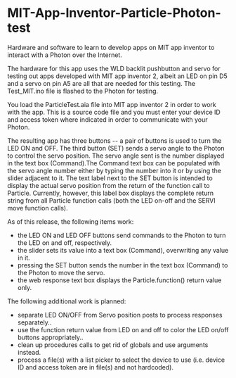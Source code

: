 # MIT-App-Inventor-Particle-Photon-test
Hardware and software to learn to develop apps on MIT app inventor to interact with a Photon over the Internet.

The hardware for this app uses the WLD backlit pushbutton and servo for testing out apps developed with MIT app
inventor 2, albeit an LED on pin D5 and a servo on pin A5 are all that are needed for this testing. The Test_MIT.ino file
is flashed to the Photon for testing.  

You load the ParticleTest.aia file into MIT app inventor 2 in order to work with the app.  This is a source code file and you must
enter your device ID and access token where indicated in order to communicate with your Photon.

The resulting app has three buttons -- a pair of buttons is used to turn the LED ON and OFF. The third button (SET) 
sends a servo angle to the Photon to control the servo position.  The servo angle sent is the number displayed in the text 
box (Command).The Command text box can be populated with the servo angle number either by typing the number into it
or by using the slider adjacent to it. The text label next to the SET button is intended to display the actual servo position
from the return of the function call to Particle.  Currently, however, this label box displays the complete return string from 
all Particle function calls (both the LED on-off and the SERVI move function calls).

As of this release, the following items work:
- the LED ON and LED OFF buttons send commands to the Photon to turn the LED on and off, respectively.
- the slider sets its value into a text box (Command), overwriting any value in it.
- pressing the SET button sends the number in the text box (Command) to the Photon to move the servo.
- the web response text box displays the Particle.function() return value only.

The following additional work is planned:
- separate LED ON/OFF from Servo position posts to process responses separately..
- use the function return value from LED on and off to color the LED on/off buttons appropriately..
- clean up procedures calls to get rid of globals and use arguments instead.
- process a file(s) with a list picker to select the device to use (i.e. device ID and access token are in file(s)
    and not hardcoded).
